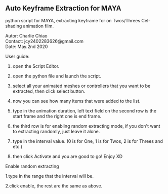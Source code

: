 <h2>Auto Keyframe Extraction for MAYA</h2>
python script for MAYA, extracting keyframe for on Twos/Threes Cel-shading animation film.
<p>Autor: Charlie Chiao</br>Contact: jcy2402283626@gmail.com</br>Date: May.2nd 2020</p>



User guide:

1. open the Script Editor.

2. open the python file and launch the script.

3. select all your animated meshes or controllers that you want to be extracted, then click select button.

4. now you can see how many items that were added to the list.

5. type in the animation duration, left text field on the second row is the start frame and the right one is end frame.

6. the third row is for enabling random extracting mode, if you don't want to extracting randomly, just leave it alone.

7. type in the interval value. (0 is for One, 1 is for Twos, 2 is for Threes and etc.)

8. then click Activate and you are good to go! Enjoy XD

   

Enable random extracting

1.type in the range that the interval will be.

2.click enable, the rest are the same as above.

